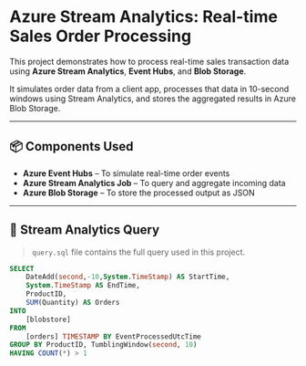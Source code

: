 # Azure Stream Analytics: Real-time Sales Order Processing

This project demonstrates how to process real-time sales transaction data using **Azure Stream Analytics**, **Event Hubs**, and **Blob Storage**.

It simulates order data from a client app, processes that data in 10-second windows using Stream Analytics, and stores the aggregated results in Azure Blob Storage.

---

## 📦 Components Used

- **Azure Event Hubs** – To simulate real-time order events
- **Azure Stream Analytics Job** – To query and aggregate incoming data
- **Azure Blob Storage** – To store the processed output as JSON

---

## 🔄 Stream Analytics Query

> `query.sql` file contains the full query used in this project.

```sql
SELECT
    DateAdd(second,-10,System.TimeStamp) AS StartTime,
    System.TimeStamp AS EndTime,
    ProductID,
    SUM(Quantity) AS Orders
INTO
    [blobstore]
FROM
    [orders] TIMESTAMP BY EventProcessedUtcTime
GROUP BY ProductID, TumblingWindow(second, 10)
HAVING COUNT(*) > 1
